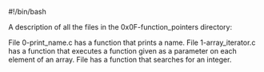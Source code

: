 #!/bin/bash

A description of all the files in the 0x0F-function_pointers directory:

File 0-print_name.c has a function that prints a name.
File 1-array_iterator.c has a function that executes a function given as a parameter on each element of an array.
File has a function that searches for an integer.
